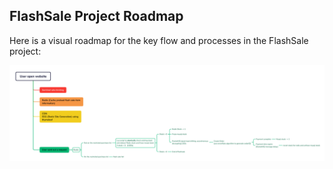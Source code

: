 ## FlashSale Project Roadmap 

Here is a visual roadmap for the key flow and processes in the FlashSale project:

![FlashSale Roadmap](./src/main/resources/public/img/flashsale-roadmap.png)

